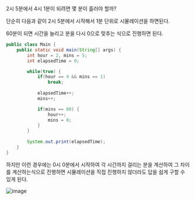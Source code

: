 2시 5분에서 4시 1분이 되려면 몇 분이 흘러야 할까?

단순히 다음과 같이 2시 5분에서 시작해서 1분 단위로 시뮬레이션을 하면된다.

60분이 되면 시간을 늘리고 분을 다시 0으로 맞추는 식으로 진행하면 된다.

```java
public class Main {
    public static void main(String[] args) {
        int hour = 2, mins = 5;
        int elapsedTime = 0;

        while(true) {
            if(hour == 4 && mins == 1)
                break;
            
            elapsedTime++;
            mins++;

            if(mins == 60) {
                hour++;
                mins = 0;
            }
        }
        
        System.out.print(elapsedTime);
    }
}
```

하지만 이런 경우에는 0시 0분에서 시작하여 각 시간까지 걸리는 분을 계산하여 그 차이를 계산하는식으로 진행하면 시뮬레이션을 직접 진행하지 않더라도 답을 쉽게 구할 수 있게 된다.

![image](https://github.com/gusdn0108/TIL/assets/96761523/6cee46f4-4d11-4fe4-b835-cf9945f29707)
